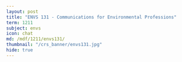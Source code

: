 ```yaml
---
layout: post
title: "ENVS 131 - Communications for Environmental Professions"
term: 1211
subject: envs
icon: chat
md: /mdf/1211/envs131/
thumbnail: "/crs_banner/envs131.jpg"
hide: true
---
```

